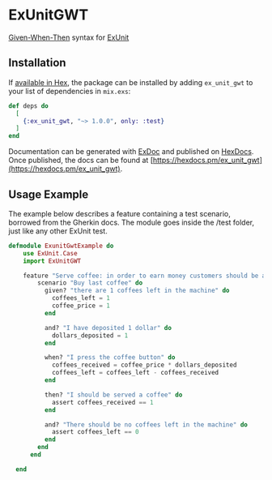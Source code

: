 # ExUnitGWT

[Given-When-Then](https://en.wikipedia.org/wiki/Given-When-Then) syntax for [ExUnit](https://hexdocs.pm/ex_unit/ExUnit.html)

## Installation

If [available in Hex](https://hex.pm/docs/publish), the package can be installed
by adding `ex_unit_gwt` to your list of dependencies in `mix.exs`:

```elixir
def deps do
  [
    {:ex_unit_gwt, "~> 1.0.0", only: :test}
  ]
end
```

Documentation can be generated with [ExDoc](https://github.com/elixir-lang/ex_doc)
and published on [HexDocs](https://hexdocs.pm). Once published, the docs can
be found at [https://hexdocs.pm/ex_unit_gwt](https://hexdocs.pm/ex_unit_gwt).

## Usage Example

The example below describes a feature containing a test scenario, borrowed from the Gherkin docs. The module goes inside the /test folder, just like any other ExUnit test.

```elixir
defmodule ExunitGwtExample do
    use ExUnit.Case
    import ExUnitGWT

    feature "Serve coffee: in order to earn money customers should be able to buy coffee at all times" do
        scenario "Buy last coffee" do
          given? "there are 1 coffees left in the machine" do
            coffees_left = 1
            coffee_price = 1
          end

          and? "I have deposited 1 dollar" do
            dollars_deposited = 1
          end

          when? "I press the coffee button" do
            coffees_received = coffee_price * dollars_deposited
            coffees_left = coffees_left - coffees_received
          end

          then? "I should be served a coffee" do
            assert coffees_received == 1
          end

          and? "There should be no coffees left in the machine" do
            assert coffees_left == 0
          end
        end
      end

  end
```
